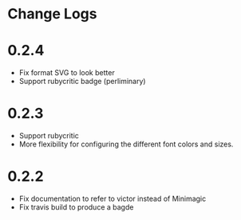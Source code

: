 # Change Logs

# 0.2.4

* Fix format SVG to look better
* Support rubycritic badge (perliminary)

# 0.2.3

* Support rubycritic
* More flexibility for configuring the different font colors and sizes.

# 0.2.2

* Fix documentation to refer to victor instead of Minimagic
* Fix travis build to produce a bagde
